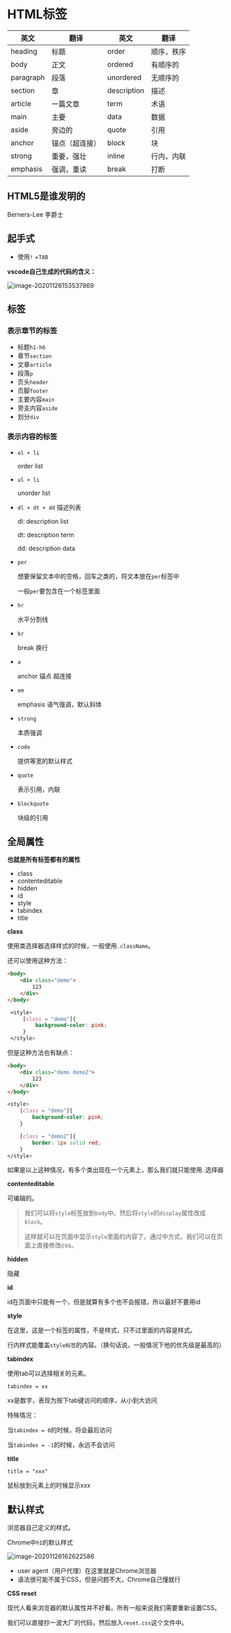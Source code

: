 # HTML标签



| 英文      | 翻译           | 英文        | 翻译       |
| --------- | -------------- | ----------- | ---------- |
| heading   | 标题           | order       | 顺序，秩序 |
| body      | 正文           | ordered     | 有顺序的   |
| paragraph | 段落           | unordered   | 无顺序的   |
| section   | 章             | description | 描述       |
| article   | 一篇文章       | term        | 术语       |
| main      | 主要           | data        | 数据       |
| aside     | 旁边的         | quote       | 引用       |
| anchor    | 锚点（超连接） | block       | 块         |
| strong    | 重要，强壮     | inline      | 行内，内联 |
| emphasis  | 强调，重读     | break       | 打断       |



## HTML5是谁发明的

Berners-Lee 李爵士



## 起手式

* 使用`!` +`TAB`



**vscode自己生成的代码的含义：**

![image-20201126153537869](07_html标签.assets/image-20201126153537869.png)





## 标签

### 表示章节的标签

* 标题`h1-h6`
* 章节`section`
* 文章`article`
* 段落`p`
* 页头`header`
* 页脚`footer`
* 主要内容`main`
* 旁支内容`aside`
* 划分`div`

### 表示内容的标签

* `ol + li` 

  order list

* `ul + li`

  unorder list

* `dl + dt + dd`  描述列表

  dl: description list

  dt: description term

  dd: description data

* `per`  

  想要保留文本中的空格，回车之类的，将文本放在`per`标签中

  一般`per`要包含在一个标签里面

* `hr`

  水平分割线

* `br`

  break 换行

* `a`

  anchor 锚点 超连接

* `em`

  emphasis 语气强调，默认斜体

* `strong`

  本质强调

* `code`

  提供等宽的默认样式

* `quote`

  表示引用，内联

* `blockquote`

  块级的引用





## 全局属性

**也就是所有标签都有的属性**

* class
* contenteditable
* hidden
* id
* style
* tabindex
* title



**class**

使用类选择器选择样式的时候，一般使用`.className`。

还可以使用这种方法：

```html
<body>
    <div class="demo">
        123
    </div>
</body>
```

```css
 <style>
     [class = "demo"]{
         background-color: pink;
     }
 </style>
```

但是这种方法也有缺点：

```html
<body>
    <div class="demo demo2">
        123
    </div>
</body>
```

```css
<style>
    [class = "demo"]{
        background-color: pink;
    }

    [class = "demo2"]{
        border: 1px solid red;
    }
</style>
```

如果是以上这种情况，有多个类出现在一个元素上，那么我们就只能使用`.`选择器



**contenteditable**

可编辑的。

>  我们可以将`style`标签放到`body`中。然后将`style`的`display`属性改成`block`。
>
> 这样就可以在页面中显示`style`里面的内容了。通过中方式，我们可以在页面上直接修改css。



**hidden**

隐藏



**id**

id在页面中只能有一个，但是就算有多个也不会报错，所以最好不要用id



**style**

在这里，这是一个标签的属性，不是样式，只不过里面的内容是样式。

行内样式能覆盖`style标签`的内容。（换句话说，一般情况下他的优先级是最高的）



**tabindex**

使用tab可以选择相关的元素。



`tabindex = xx`

xx是数字，表现为按下tab键访问的顺序，从小到大访问



特殊情况：

当`tabindex = 0`的时候，将会最后访问

当`tabindex = -1`的时候，永远不会访问



**title**

`title = "xxx"`

鼠标放到元素上的时候显示xxx



## 默认样式

浏览器自己定义的样式。



Chrome中`h1`的默认样式

![image-20201126162622586](07_html标签.assets/image-20201126162622586.png)

* user agent（用户代理）在这里就是Chrome浏览器
* 语法很可能不属于CSS，但是问题不大，Chrome自己懂就行



**CSS reset**

现代人看来浏览器的默认属性并不好看。所有一般来说我们需要重新设置CSS。

我们可以直接抄一波大厂的代码，然后放入`reset.css`这个文件中。















